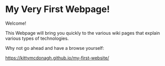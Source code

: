 # My Very First Webpage!

Welcome!

This Webpage will bring you quickly to the various wiki pages that explain
various types of technologies.

Why not go ahead and have a browse yourself:

https://kittymcdonagh.github.io/my-first-website/